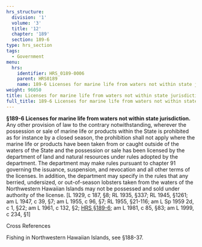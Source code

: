 ```yaml
---
hrs_structure:
  division: '1'
  volume: '3'
  title: '12'
  chapter: '189'
  section: 189-6
type: hrs_section
tags:
  - Government
menu:
  hrs:
    identifier: HRS_0189-0006
    parent: HRS0189
    name: 189-6 Licenses for marine life from waters not within state jurisdiction
weight: 96050
title: Licenses for marine life from waters not within state jurisdiction
full_title: 189-6 Licenses for marine life from waters not within state jurisdiction
---
```

**§189-6 Licenses for marine life from waters not within state jurisdiction.** Any other provision of law to the contrary notwithstanding, wherever the possession or sale of marine life or products within the State is prohibited as for instance by a closed season, the prohibition shall not apply where the marine life or products have been taken from or caught outside of the waters of the State and the possession or sale has been licensed by the department of land and natural resources under rules adopted by the department. The department may make rules pursuant to chapter 91 governing the issuance, suspension, and revocation and all other terms of the licenses. In addition, the department may specify in the rules that any berried, undersized, or out-of-season lobsters taken from the waters of the Northwestern Hawaiian Islands may not be possessed and sold under authority of the license. [L 1929, c 187, §8; RL 1935, §337; RL 1945, §1261; am L 1947, c 39, §7; am L 1955, c 96, §7; RL 1955, §21-116; am L Sp 1959 2d, c 1, §22; am L 1961, c 132, §2; [HRS §189-6](/title-12/chapter-189/section-189-6/); am L 1981, c 85, §83; am L 1999, c 234, §1]

Cross References

Fishing in Northwestern Hawaiian Islands, see §188-37.